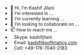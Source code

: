 - 👋 Hi, I’m Kashif Jilani
- 👀 I’m interested in ... 
- 🌱 I’m currently learning ...
- 💞️ I’m looking to collaborate on ...
- 📫 How to reach me ... 
-  &nbsp;&nbsp;&nbsp;Skype: kashifjilani 
-  &nbsp;&nbsp;&nbsp;Email: kashif@softmatics.com 
-  &nbsp;&nbsp;&nbsp;Cell: +49-176-7040-2183

<!---
kjilani/kjilani is a ✨ special ✨ repository because its `README.md` (this file) appears on your GitHub profile.
You can click the Preview link to take a look at your changes.
--->

